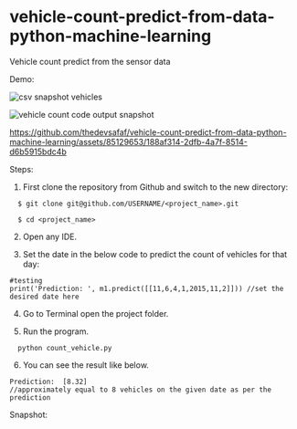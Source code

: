 # vehicle-count-predict-from-data-python-machine-learning
Vehicle count predict from the sensor data

Demo:

![csv snapshot vehicles](https://github.com/thedevsafaf/vehicle-count-predict-from-data-python-machine-learning/assets/85129653/eeb29481-a4c3-4466-8611-a2df6279d567)

![vehicle count code output snapshot](https://github.com/thedevsafaf/vehicle-count-predict-from-data-python-machine-learning/assets/85129653/5aca2739-eeae-4937-877c-c38f8c42fe19)

https://github.com/thedevsafaf/vehicle-count-predict-from-data-python-machine-learning/assets/85129653/188af314-2dfb-4a7f-8514-d6b5915bdc4b

Steps:

1. First clone the repository from Github and switch to the new directory:
```
  $ git clone git@github.com/USERNAME/<project_name>.git

  $ cd <project_name>
```
2. Open any IDE.
   
3. Set the date in the below code to predict the count of vehicles for that day:

```
#testing
print('Prediction: ', m1.predict([[11,6,4,1,2015,11,2]])) //set the desired date here
```
 
4. Go to Terminal open the project folder.

5. Run the program.

```
  python count_vehicle.py
```
6. You can see the result like below.

```
Prediction:  [8.32]
//approximately equal to 8 vehicles on the given date as per the prediction
```

Snapshot:

